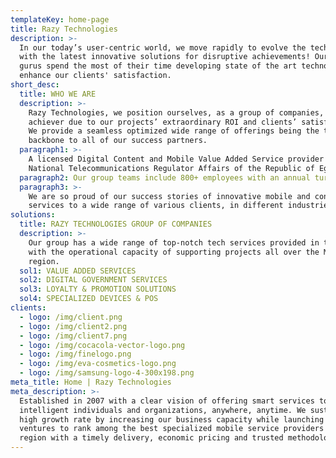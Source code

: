 ```yaml
---
templateKey: home-page
title: Razy Technologies
description: >-
  In our today’s user-centric world, we move rapidly to evolve the tech industry
  with the latest innovative solutions for disruptive achievements! Our tech
  gurus spend the most of their time developing state of the art technologies to
  enhance our clients' satisfaction.
short_desc:
  title: WHO WE ARE
  description: >-
    Razy Technologies, we position ourselves, as a group of companies, a super
    achiever due to our projects’ extraordinary ROI and clients’ satisfaction.
    We provide a seamless optimized wide range of offerings being the tech
    backbone to all of our success partners.
  paragraph1: >-
    A licensed Digital Content and Mobile Value Added Service provider by the
    National Telecommunications Regulator Affairs of the Republic of Egypt.
  paragraph2: Our group teams include 800+ employees with an annual turnover of $250M+
  paragraph3: >-
    We are so proud of our success stories of innovative mobile and consultancy
    services to a wide range of various clients, in different industries.
solutions:
  title: RAZY TECHNOLOGIES GROUP OF COMPANIES
  description: >-
    Our group has a wide range of top-notch tech services provided in the market
    with the operational capacity of supporting projects all over the MENA
    region.
  sol1: VALUE ADDED SERVICES
  sol2: DIGITAL GOVERNMENT SERVICES
  sol3: LOYALTY & PROMOTION SOLUTIONS
  sol4: SPECIALIZED DEVICES & POS
clients:
  - logo: /img/client.png
  - logo: /img/client2.png
  - logo: /img/client7.png
  - logo: /img/cocacola-vector-logo.png
  - logo: /img/finelogo.png
  - logo: /img/eva-cosmetics-logo.png
  - logo: /img/samsung-logo-4-300x198.png
meta_title: Home | Razy Technologies
meta_description: >-
  Established in 2007 with a clear vision of offering smart services to serve
  intelligent individuals and organizations, anywhere, anytime. We sustained a
  high growth rate by increasing our business capacity while launching new
  ventures to rank among the best specialized mobile service providers in the
  region with a timely delivery, economic pricing and trusted methodologies.
---
```



